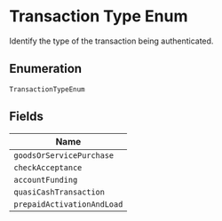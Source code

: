 
# Transaction Type Enum

Identify the type of the transaction being authenticated.

## Enumeration

`TransactionTypeEnum`

## Fields

| Name |
|  --- |
| `goodsOrServicePurchase` |
| `checkAcceptance` |
| `accountFunding` |
| `quasiCashTransaction` |
| `prepaidActivationAndLoad` |


